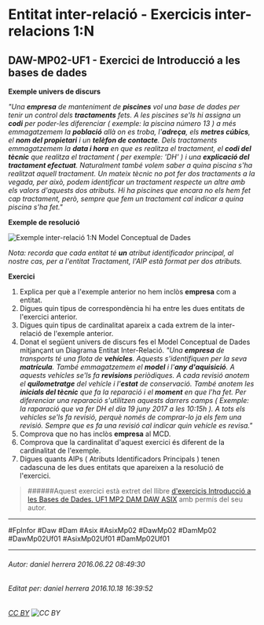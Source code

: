 # Entitat inter-relació - Exercicis inter-relacions 1:N
## DAW-MP02-UF1 - Exercici de Introducció a les bases de dades
**Exemple univers de discurs**

*"Una **empresa** de manteniment de **piscines** vol una base de dades per tenir un control dels **tractaments** fets. A les piscines se'ls hi assigna un **codi** per poder-les diferenciar ( exemple: la piscina número 13 ) a més emmagatzemem la **població** allà on es troba, l'**adreça**, els **metres cúbics**, el **nom del propietari** i un **telèfon de contacte**. Dels tractaments emmagatzemem la **data i hora** en que es realitza el tractament, el **codi del tècnic** que realitza el tractament ( per exemple: 'DH' ) i una **explicació del tractament efectuat**. Naturalment també volem saber a quina piscina s'ha realitzat aquell tractament. Un mateix tècnic no pot fer dos tractaments a la vegada, per això, podem identificar un tractament respecte un altre amb els valors d'aquests dos atributs. Hi ha piscines que encara no els hem fet cap tractament, però, sempre que fem un tractament cal indicar a quina piscina s'ha fet."*

**Exemple de resolució**

![Exemple inter-relació 1:N Model Conceptual de Dades](http://i.imgur.com/c7UKEXP.png)

*Nota: recorda que cada entitat té **un** atribut identificador principal, al nostre cas, per a l'entitat Tractament, l'AIP està format per dos atributs.*

**Exercici**

1. Explica per què a l'exemple anterior no hem inclòs **empresa** com a entitat.
2. Digues quin tipus de correspondència hi ha entre les dues entitats de l'exercici anterior.
2. Digues quin tipus de cardinalitat apareix a cada extrem de la inter-relació de l'exemple anterior.
3. Donat el següent univers de discurs fes el Model Conceptual de Dades mitjançant un Diagrama Entitat Inter-Relació. *"Una **empresa** de transports té una flota de **vehícles**. Aquests s'identifiquen per la seva **matrícula**. També emmagatzemem el **model** i l'**any d'aquisició**. A aquests vehícles se'ls fa **revisions** periòdiques. A cada revisió anotem el **quilometratge** del vehícle i l'**estat** de conservació. També anotem les **inicials del tècnic** que fa la reparació i el **moment** en que l'ha fet. Per diferenciar una reparació s'utilitzen aquests darrers camps ( Exemple: la raparació que va fer DH el dia 19 juny 2017 a les 10:15h ). A tots els vehicles se'ls fa revisió, perquè només de comprar-lo ja els fem una revisió. Sempre que es fa una revisió cal indicar quin vehícle es revisa."*
4. Comprova que no has inclòs **empresa** al MCD.
5. Comprova que la cardinalitat d'aquest exercici és diferent de la cardinalitat de l'exemple.
6. Digues quants AIPs ( Atributs Identificadors Principals ) tenen cadascuna de les dues entitats que apareixen a la resolució de l'exercici.



>
>######Aquest exercici està extret del llibre [d'exercicis Introducció a les Bases de Dades. UF1 MP2 DAM DAW ASIX](https://www.amazon.es/Introducci%C3%B3-Bases-Dades-asix-MP02-UF1/dp/153735096X) amb permís del seu autor.
>



---

#FpInfor #Daw #Dam #Asix #AsixMp02 #DawMp02 #DamMp02 #DawMp02Uf01 #AsixMp02Uf01 #DamMp02Uf01

---

###### Autor: daniel herrera 2016.06.22 08:49:30
###### Editat per: daniel herrera 2016.10.18 16:39:52
###### [CC BY](https://creativecommons.org/licenses/by/4.0/) ![CC BY](https://licensebuttons.net/l/by/3.0/80x15.png)
